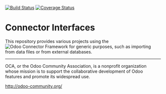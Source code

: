 [![Build Status](https://travis-ci.org/OCA/connector-interfaces.svg?branch=11.0)](https://travis-ci.org/OCA/connector-interfaces)
[![Coverage Status](https://coveralls.io/repos/OCA/connector-interfaces/badge.png?branch=11.0)](https://coveralls.io/r/OCA/connector-interfaces?branch=11.0)

# Connector Interfaces

This repository provides various projects using the ![Odoo Connector Framework](https://github.com/OCA/connector) for generic purposes, such as importing from data files or from external databases. 



----

OCA, or the Odoo Community Association, is a nonprofit organization whose
mission is to support the collaborative development of Odoo features and
promote its widespread use.

http://odoo-community.org/
